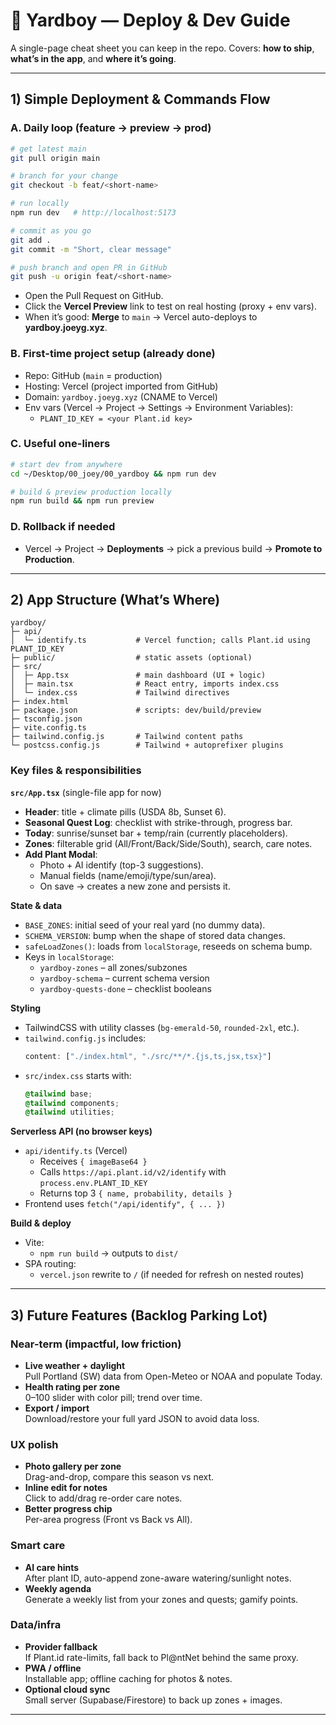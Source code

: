 # 🌱 Yardboy — Deploy & Dev Guide

A single-page cheat sheet you can keep in the repo. Covers: **how to ship**, **what’s in the app**, and **where it’s going**.

---

## 1) Simple Deployment & Commands Flow

### A. Daily loop (feature → preview → prod)
```bash
# get latest main
git pull origin main

# branch for your change
git checkout -b feat/<short-name>

# run locally
npm run dev   # http://localhost:5173

# commit as you go
git add .
git commit -m "Short, clear message"

# push branch and open PR in GitHub
git push -u origin feat/<short-name>
```
- Open the Pull Request on GitHub.
- Click the **Vercel Preview** link to test on real hosting (proxy + env vars).
- When it’s good: **Merge** to `main` → Vercel auto-deploys to **yardboy.joeyg.xyz**.

### B. First-time project setup (already done)
- Repo: GitHub (`main` = production)
- Hosting: Vercel (project imported from GitHub)
- Domain: `yardboy.joeyg.xyz` (CNAME to Vercel)
- Env vars (Vercel → Project → Settings → Environment Variables):
  - `PLANT_ID_KEY = <your Plant.id key>`

### C. Useful one-liners
```bash
# start dev from anywhere
cd ~/Desktop/00_joey/00_yardboy && npm run dev

# build & preview production locally
npm run build && npm run preview
```

### D. Rollback if needed
- Vercel → Project → **Deployments** → pick a previous build → **Promote to Production**.

---

## 2) App Structure (What’s Where)

```
yardboy/
├─ api/
│  └─ identify.ts           # Vercel function; calls Plant.id using PLANT_ID_KEY
├─ public/                  # static assets (optional)
├─ src/
│  ├─ App.tsx               # main dashboard (UI + logic)
│  ├─ main.tsx              # React entry, imports index.css
│  └─ index.css             # Tailwind directives
├─ index.html
├─ package.json             # scripts: dev/build/preview
├─ tsconfig.json
├─ vite.config.ts
├─ tailwind.config.js       # Tailwind content paths
└─ postcss.config.js        # Tailwind + autoprefixer plugins
```

### Key files & responsibilities

**`src/App.tsx`** (single-file app for now)
- **Header**: title + climate pills (USDA 8b, Sunset 6).
- **Seasonal Quest Log**: checklist with strike-through, progress bar.
- **Today**: sunrise/sunset bar + temp/rain (currently placeholders).
- **Zones**: filterable grid (All/Front/Back/Side/South), search, care notes.
- **Add Plant Modal**:
  - Photo + AI identify (top-3 suggestions).
  - Manual fields (name/emoji/type/sun/area).
  - On save → creates a new zone and persists it.

**State & data**
- `BASE_ZONES`: initial seed of your real yard (no dummy data).
- `SCHEMA_VERSION`: bump when the shape of stored data changes.
- `safeLoadZones()`: loads from `localStorage`, reseeds on schema bump.
- Keys in `localStorage`:
  - `yardboy-zones` – all zones/subzones
  - `yardboy-schema` – current schema version
  - `yardboy-quests-done` – checklist booleans

**Styling**
- TailwindCSS with utility classes (`bg-emerald-50`, `rounded-2xl`, etc.).
- `tailwind.config.js` includes:
  ```js
  content: ["./index.html", "./src/**/*.{js,ts,jsx,tsx}"]
  ```
- `src/index.css` starts with:
  ```css
  @tailwind base;
  @tailwind components;
  @tailwind utilities;
  ```

**Serverless API (no browser keys)**
- `api/identify.ts` (Vercel)
  - Receives `{ imageBase64 }`
  - Calls `https://api.plant.id/v2/identify` with `process.env.PLANT_ID_KEY`
  - Returns top 3 `{ name, probability, details }`
- Frontend uses `fetch("/api/identify", { ... })`

**Build & deploy**
- Vite:
  - `npm run build` → outputs to `dist/`
- SPA routing:
  - `vercel.json` rewrite to `/` (if needed for refresh on nested routes)

---

## 3) Future Features (Backlog Parking Lot)

### Near-term (impactful, low friction)
- **Live weather + daylight**  
  Pull Portland (SW) data from Open-Meteo or NOAA and populate Today.
- **Health rating per zone**  
  0–100 slider with color pill; trend over time.
- **Export / import**  
  Download/restore your full yard JSON to avoid data loss.

### UX polish
- **Photo gallery per zone**  
  Drag-and-drop, compare this season vs next.
- **Inline edit for notes**  
  Click to add/drag re-order care notes.
- **Better progress chip**  
  Per-area progress (Front vs Back vs All).

### Smart care
- **AI care hints**  
  After plant ID, auto-append zone-aware watering/sunlight notes.
- **Weekly agenda**  
  Generate a weekly list from your zones and quests; gamify points.

### Data/infra
- **Provider fallback**  
  If Plant.id rate-limits, fall back to Pl@ntNet behind the same proxy.
- **PWA / offline**  
  Installable app; offline caching for photos & notes.
- **Optional cloud sync**  
  Small server (Supabase/Firestore) to back up zones + images.

---
